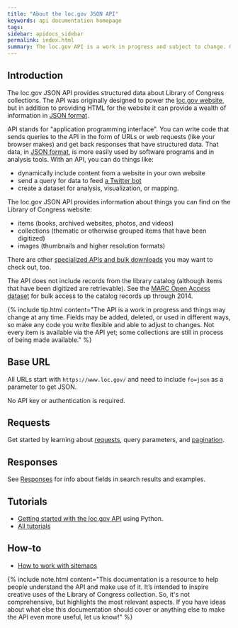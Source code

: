 ```yaml
---
title: "About the loc.gov JSON API"
keywords: api documentation homepage
tags:
sidebar: apidocs_sidebar
permalink: index.html
summary: The loc.gov API is a work in progress and subject to change. Once the API leaves Beta, we anticipate release of an official version of this documentation at loc.gov.
---
```


## Introduction

The loc.gov JSON API provides structured data about Library of Congress collections. The API was originally designed to power the [loc.gov website](https://www.loc.gov), but in addition to providing HTML for the website it can provide a wealth of information in [JSON format](https://en.wikipedia.org/wiki/JSON).

API stands for "application programming interface". You can write code that sends queries to the API in the form of URLs or web requests (like your browser makes) and get back responses that have structured data. That data, in [JSON format](https://en.wikipedia.org/wiki/JSON), is more easily used by software programs and in analysis tools. With an API, you can do things like:
* dynamically include content from a website in your own website
* send a query for data to feed [a Twitter bot](https://twitter.com/LoCMapBot)
* create a dataset for analysis, visualization, or mapping.

The loc.gov JSON API provides information about things you can find on the Library of Congress website:
* items (books, archived websites, photos, and videos)
* collections (thematic or otherwise grouped items that have been digitized)
* images (thumbnails and higher resolution formats)


There are other [specialized APIs and bulk downloads](https://labs.loc.gov/lc-for-robots) you may want to check out, too.

The API does not include records from the library catalog (although items that have been digitized are retrievable). See the [MARC Open Access dataset](https://www.loc.gov/cds/products/marcDist.php) for bulk access to the catalog records up through 2014.

{% include tip.html content="The API is a work in progress and things may change at any time. Fields may be added, deleted, or used in different ways, so make any code you write flexible and able to adjust to changes. Not every item is available via the API yet; some collections are still in process of being made available." %}

## Base URL

All URLs start with ```https://www.loc.gov/``` and need to include ```fo=json``` as a parameter to get JSON.

No API key or authentication is required.

## Requests

Get started by learning about [requests](requests.html), query parameters, and [pagination](pagination.html).

## Responses

See [Responses](responses.html) for info about fields in search results and examples.

## Tutorials

* [Getting started with the loc.gov API](https://github.com/LibraryOfCongress/data-exploration/blob/master/loc.gov%20JSON%20API/LOC.gov%20JSON%20API.ipynb) using Python.
* [All tutorials](all-tutorials.html)

## How-to

* [How to work with sitemaps](https://github.com/LibraryOfCongress/data-exploration/blob/master/loc.gov%20Sitemaps%20API/Sitemap.ipynb)


{% include note.html content="This documentation is a resource to help people understand the API and make use of it. It’s intended to inspire creative uses of the Library of Congress collection. So, it's not comprehensive, but highlights the most relevant aspects. If you have ideas about what else this documentation should cover or anything else to make the API even more useful, let us know!" %}
